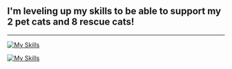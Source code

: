 ## I'm leveling up my skills to be able to support my 2 pet cats and 8 rescue cats!

---
<!-- ## Programming Languages -->
[![My Skills](https://skillicons.dev/icons?i=py,java,js,html,css)](https://skillicons.dev)

<!-- ## DB and Dev Tools etc -->
[![My Skills](https://skillicons.dev/icons?i=vscode,git,eclipse,docker,bash,postgres)](https://skillicons.dev)
